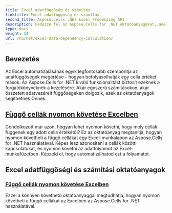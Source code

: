 ```yaml
---
title: Excel adatfüggőség és számítás
linktitle: Excel adatfüggőség és számítás
second_title: Aspose.Cells .NET Excel Processing API
description: Fedezze fel az Aspose.Cells for .NET oktatóanyagokat, amelyek lefedik az Excel adatfüggőségeit és számításait, beleértve a függő cellák nyomkövetését is, hogy javítsa Excel automatizálási készségeit.
type: docs
weight: 34
url: /hu/net/excel-data-dependency-calculation/
---
```


## Bevezetés
Az Excel automatizálásának egyik legfontosabb szempontja az adatfüggőségek megértése – hogyan befolyásolhatják egy cella értékét mások. Az Aspose.Cells for .NET kiváló funkcionalitást biztosít ezeknek a forgatókönyveknek a kezelésére. Akár egyszerű számításokon, akár összetett adatvezérelt függőségeken dolgozik, ezek az oktatóanyagok segíthetnek Önnek.

## [Függő cellák nyomon követése Excelben](./tracing-dependent-cells-in-excel/)

Gondolkozott már azon, hogyan lehet nyomon követni, hogy mely cellák függenek egy adott cella értékétől? Ez az oktatóanyag megtanítja, hogyan nyomon követheti a függő cellákat egy Excel-munkalapon az Aspose.Cells for .NET használatával. Képes lesz azonosítani a cellák közötti kapcsolatokat, és nyomon követni az adatfolyamot az Excel-munkafüzetben. Képzeld el, hogy automatizálhatod ezt a folyamatot.

## Excel adatfüggőségi és számítási oktatóanyagok
### [Függő cellák nyomon követése Excelben](./tracing-dependent-cells-in-excel/)
Ezzel a könnyen követhető oktatóanyaggal megtudhatja, hogyan nyomon követheti a függő cellákat az Excelben az Aspose.Cells for .NET használatával.